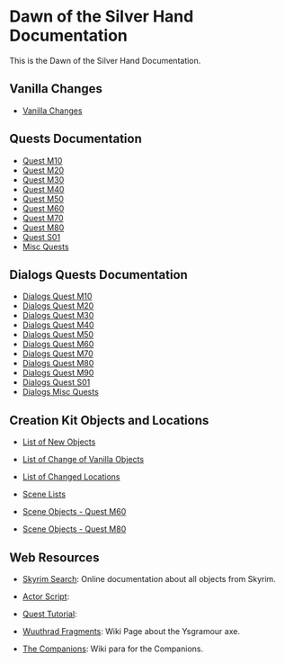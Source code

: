 # Dawn of the Silver Hand Documentation

This is the Dawn of the Silver Hand Documentation. 

## Vanilla Changes
- [Vanilla Changes](./VanillaChanges/VanillaChanges.md)

## Quests Documentation 

- [Quest M10](./Quests/M10.md)
- [Quest M20](./Quests/M20.md)
- [Quest M30](./Quests/M30.md)
- [Quest M40](./Quests/M40.md)
- [Quest M50](./Quests/M50.md)
- [Quest M60](./Quests/M60.md)
- [Quest M70](./Quests/M70.md)
- [Quest M80](./Quests/M80.md)
- [Quest S01](./Quests/S01.md)
- [Misc Quests](./Quests/misc.md)


## Dialogs Quests Documentation 

- [Dialogs Quest M10](./Dialogues/M10.md)
- [Dialogs Quest M20](./Dialogues/M20.md)
- [Dialogs Quest M30](./Dialogues/M30.md)
- [Dialogs Quest M40](./Dialogues/M40.md)
- [Dialogs Quest M50](./Dialogues/M50.md)
- [Dialogs Quest M60](./Dialogues/M60.md)
- [Dialogs Quest M70](./Dialogues/M70.md)
- [Dialogs Quest M80](./Dialogues/M80.md)
- [Dialogs Quest M90](./Dialogues/M90.md)
- [Dialogs Quest S01](./Dialogues/S01.md )
- [Dialogs Misc Quests](./Dialogues/Misc.md )


## Creation Kit Objects and Locations

- [List of New Objects](./Objects/ObjectList.csv)

- [List of Change of Vanilla Objects](./Objects/VanillaChanges.md)

- [List of Changed Locations](./Locations/VanillaChanges.csv)

- [Scene Lists](./Objects/ScenesList.csv)

- [Scene Objects - Quest M60](./Objects/SceneObjectsM60.csv)

- [Scene Objects - Quest M80](./Objects/SceneObjectsM80.csv)


## Web Resources 

- [Skyrim Search](https://www.skyrimsearch.com/): Online documentation about all objects from Skyrim.

- [Actor Script](): 

- [Quest Tutorial](): 

- [Wuuthrad Fragments](https://elderscrolls.fandom.com/wiki/Wuuthrad_(Skyrim)): Wiki Page about the Ysgramour axe.

- [The Companions](https://elderscrolls.fandom.com/wiki/The_Companions): Wiki para for the Companions.














